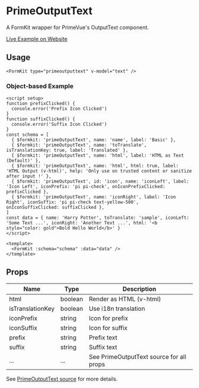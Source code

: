 # PrimeOutputText

A FormKit wrapper for PrimeVue's OutputText component.

[Live Example on Website](https://formkit-primevue.netlify.app/outputs/outputtext)

## Usage
```vue
<FormKit type="primeoutputtext" v-model="text" />
```

### Object-based Example
```vue
<script setup>
function prefixClicked() {
  console.error('Prefix Icon Clicked')
}
function suffixClicked() {
  console.error('Suffix Icon Clicked')
}
const schema = [
  { $formkit: 'primeOutputText', name: 'name', label: 'Basic' },
  { $formkit: 'primeOutputText', name: 'toTranslate', isTranslationKey: true, label: 'Translated' },
  { $formkit: 'primeOutputText', name: 'html', label: 'HTML as Text (Default)' },
  { $formkit: 'primeOutputText', name: 'html', html: true, label: 'HTML Output (v-html)', help: 'Only use on trusted content or sanitize after input !' },
  { $formkit: 'primeOutputText', id: 'icon', name: 'iconLeft', label: 'Icon Left', iconPrefix: 'pi pi-check', onIconPrefixClicked: prefixClicked },
  { $formkit: 'primeOutputText', name: 'iconRight', label: 'Icon Right', iconSuffix: 'pi pi-check text-yellow-500', onIconSuffixClicked: suffixClicked },
]
const data = { name: 'Harry Potter', toTranslate: 'sample', iconLeft: 'Some Text ...', iconRight: 'Another Text ...', html: '<b style="color: gold">Bold Hello World</b>' }
</script>

<template>
  <FormKit :schema="schema" :data="data" />
</template>
```

## Props
| Name         | Type      | Description |
|--------------|-----------|-------------|
| html         | boolean   | Render as HTML (v-html) |
| isTranslationKey | boolean | Use i18n translation |
| iconPrefix   | string    | Icon for prefix |
| iconSuffix   | string    | Icon for suffix |
| prefix       | string    | Prefix text |
| suffix       | string    | Suffix text |
| ...          | ...       | See PrimeOutputText source for all props |

See [PrimeOutputText source](../../src/components/PrimeOutputText.vue) for more details.
